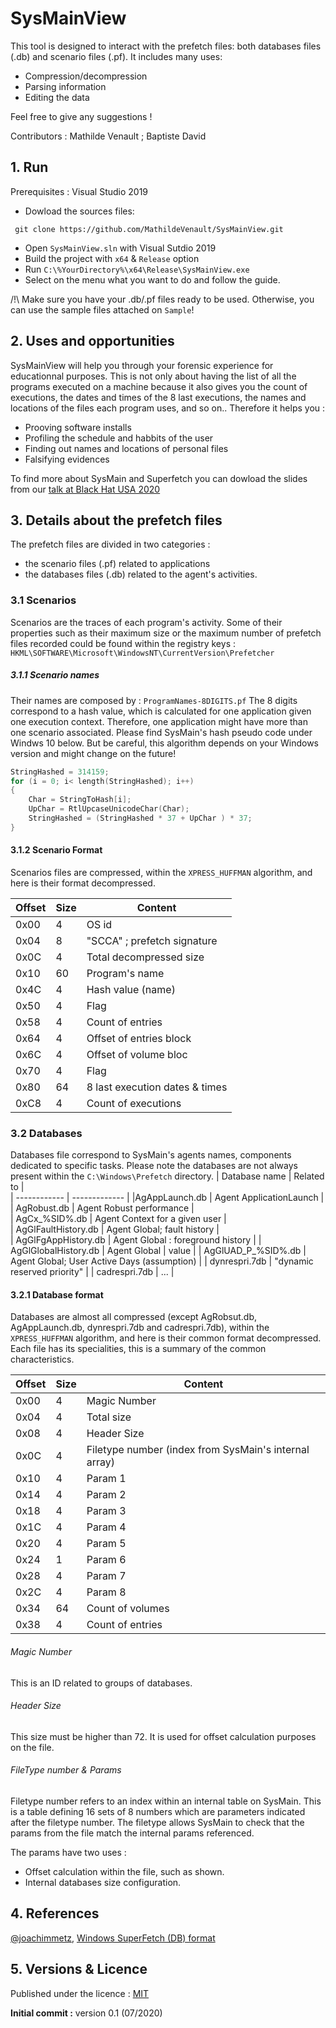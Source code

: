 # SysMainView

This tool is designed to interact with the prefetch files: both databases files (.db)
and scenario files (.pf). It includes many uses:
- Compression/decompression
- Parsing information
- Editing the data 


Feel free to give any suggestions !

Contributors : Mathilde Venault ; Baptiste David

## 1. Run

Prerequisites : Visual Studio 2019 

- Dowload the sources files:
``` 
 git clone https://github.com/MathildeVenault/SysMainView.git
``` 
- Open  ``SysMainView.sln`` with Visual Sutdio 2019
- Build the project with ``x64`` & ``Release`` option
- Run ``C:\%YourDirectory%\x64\Release\SysMainView.exe`` 
- Select on the menu what you want to do and follow the guide.

/!\ Make sure you have your .db/.pf files ready to be used. Otherwise, you can use the sample files attached on ``Sample``!


## 2. Uses and opportunities

SysMainView will help you through your forensic experience for educationnal purposes. This is not only about having the list of all the 
programs executed on a machine because it also gives you the count of executions, the dates and times of the 8 last executions,
the names and locations of the files each program uses, and so on.. Therefore it helps you : 
- Prooving software installs
- Profiling the schedule and habbits of the user
- Finding out names and locations of personal files
- Falsifying evidences

To find more about SysMain and Superfetch you can dowload the slides from our [talk at Black Hat USA 2020](https://www.blackhat.com/us-20/briefings/schedule/#fooling-windows-through-superfetch-20201)


## 3. Details about the prefetch files

The prefetch files are divided in two categories :
- the scenario files (.pf) related to applications
- the databases files (.db) related to the agent's activities.

### 3.1 Scenarios 
Scenarios are the traces of each program's activity. Some of their properties such as their maximum size or the maximum number of prefetch files recorded could be found within the registry keys :
 ``HKML\SOFTWARE\Microsoft\WindowsNT\CurrentVersion\Prefetcher``

 ##### 3.1.1 Scenario names 
 Their names are composed by :
 ``ProgramNames-8DIGITS.pf``
 The 8 digits correspond to a hash value, which is calculated for one application given one execution context. Therefore, one application might have more than one scenario associated. Please find SysMain's hash pseudo code under Windws 10 below. But be careful, this algorithm depends on your Windows version and might change on the future!
```c
StringHashed = 314159;
for (i = 0; i< length(StringHashed); i++)
{
    Char = StringToHash[i];
    UpChar = RtlUpcaseUnicodeChar(Char);
    StringHashed = (StringHashed * 37 + UpChar ) * 37;
}
```

#### 3.1.2 Scenario Format 

Scenarios files are compressed, within the  `` XPRESS_HUFFMAN `` algorithm, and here is their format decompressed.

| Offset        |    Size         |  Content   |
| ------------- | -------------   | ---------  |
| 0x00     |       4       |     OS id |
| 0x04  |        8        |      "SCCA" ; prefetch signature |
 |0x0C     |        4       |    Total decompressed size |
| 0x10     |        60      |     Program's name |
| 0x4C      |        4        |      Hash value (name) |
| 0x50      |        4        |      Flag  |
| 0x58        |        4       |      Count of entries  |
| 0x64      |        4        |      Offset of entries block |
| 0x6C      |        4        |      Offset of volume bloc |
| 0x70      |        4        |      Flag  |
| 0x80        |       64       |      8 last execution dates & times   |
| 0xC8     |        4        |      Count of executions |

### 3.2 Databases
Databases file correspond to SysMain's agents names, components dedicated to specific tasks. Please note the databases are not always present within the ``C:\Windows\Prefetch`` directory.
| Database name     |   Related to  |  
| ------------ | ------------- | 
|AgAppLaunch.db    |  Agent ApplicationLaunch      |   
| AgRobust.db   | Agent Robust performance  |    
| AgCx_%SID%.db        |   Agent Context for a given user |    
| AgGlFaultHistory.db    | Agent Global; fault history      |  
| AgGlFgAppHistory.db  |  Agent Global : foreground history   | 
| AgGlGlobalHistory.db | Agent Global |      value |
| AgGlUAD_P_%SID%.db | Agent Global; User Active Days (assumption)     | 
| dynrespri.7db       | "dynamic reserved priority"  |
| cadrespri.7db   |  ... |   

#### 3.2.1 Database format 
Databases are almost all compressed (except AgRobsut.db, AgAppLaunch.db, dynrespri.7db and cadrespri.7db), within the `` XPRESS_HUFFMAN `` algorithm, and here is their common format decompressed. Each file has its specialities, this is a summary of the common characteristics.

| Offset        |    Size         |  Content   |
| ------------- | -------------   | ---------  |
| 0x00     |       4       |     Magic Number |
| 0x04  |        4        |    Total size |
| 0x08     |       4       |     Header Size |
 |0x0C     |        4        |   Filetype number (index from SysMain's internal array)|
| 0x10     |        4       |     Param 1 |
| 0x14     |        4        |    Param 2 |
| 0x18      |        4        |    Param 3 |
| 0x1C        |        4       |    Param 4 |
| 0x20      |        4        |    Param 5|
| 0x24      |        1        |    Param 6 |
| 0x28      |        4        |     Param 7 |
| 0x2C      |        4        |     Param 8 |
| 0x34        |       64       |      Count of volumes   |
| 0x38     |        4        |      Count of entries|

###### Magic Number 
This is an ID related to groups of databases. 

###### Header Size 
This size must be higher than 72. It is used for offset calculation purposes on the file. 

###### FileType number & Params
Filetype number refers to an index within an internal table on SysMain. This is a table defining 16 sets of 8 numbers which are parameters indicated after the filetype number. The filetype allows SysMain to check that the params from the file match the internal params referenced.

The params have two uses : 
- Offset calculation within the file, such as shown.
- Internal databases size configuration.

## 4. References
[@joachimmetz](https://github.com/joachimmetz), [Windows SuperFetch (DB) format](https://github.com/libyal/libagdb/blob/master/documentation/Windows%20SuperFetch%20(DB)%20format.asciidoc)

## 5. Versions & Licence

 Published under the licence :  [MIT](https://opensource.org/licenses/mit-license.php)

**Initial commit :** version 0.1 (07/2020)

